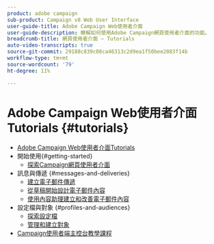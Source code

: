 ```yaml
---
product: adobe campaign
sub-product: Campaign v8 Web User Interface
user-guide-title: Adobe Campaign Web使用者介面
user-guide-description: 瞭解如何使用Adobe Campaign網頁使用者介面的功能。
breadcrumb-title: 網頁使用者介面 — Tutorials
auto-video-transcripts: true
source-git-commit: 29188c839c08ca46313c2d9ea1f50bee2083f14b
workflow-type: tm+mt
source-wordcount: '79'
ht-degree: 11%

---
```



# Adobe Campaign Web使用者介面Tutorials {#tutorials}

+ [Adobe Campaign Web使用者介面Tutorials](/help/ac-web-learn-main/overview.md)
+ 開始使用{#getting-started}
   + [探索Campaign網頁使用者介面](/help/get-started/explore-the-web-ui.md)
+ 訊息與傳遞 {#messages-and-deliveries}
   + [建立電子郵件傳遞](/help/deliveries/create-an-email-delivery.md)
   + [從草稿開始設計電子郵件內容](/help/design-the-delivery/create-email-content-from-scratch.md)
   + [使用內容助理建立和改善電子郵件內容](/help/design-the-delivery/create-and-improve-email-content-with-the-content-assistant.md)
+ 設定檔與對象 {#profiles-and-audiences}
   + [探索設定檔](/help/profiles-and-audiences/explore-profiles.md)
   + [管理和建立對象](/help/profiles-and-audiences/manage-and-build-audiences.md)
+ [Campaign使用者端主控台教學課程](https://experienceleague.adobe.com/docs/campaign-learn/tutorials/overview.html)